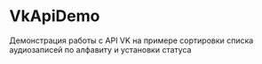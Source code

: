 VkApiDemo
=========
Демонстрация работы с API VK на примере сортировки списка аудиозаписей по алфавиту и установки статуса
